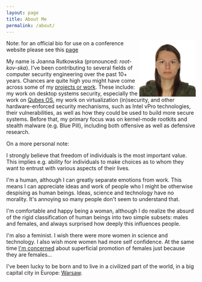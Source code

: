 ```yaml
---
layout: page
title: About Me
permalink: /about/
---
```


<img src="/resources/joanna.jpg" style="float:right;width:150px">

Note: for an official bio for use on a conference website please see this
[page](/speaking/)

My name is Joanna Rutkowska (pronounced: _root-kov-ska_). I've been
contributing to several fields of computer security engineering over the past
10+ years. Chances are quite high you might have come across some of my
[projects or work](/papers/). These include: my work on desktop systems
security, especially the work on [Qubes OS](https://qubes-os.org/), my work on
virtualization (in)security, and other hardware-enforced security mechanisms,
such as Intel vPro technologies, their vulnerabilities, as well as how they
could be used to build more secure systems. Before that, my primary focus was
on kernel-mode rootkits and stealth malware (e.g. Blue Pill), including both
offensive as well as defensive research.

On a more personal note:

I strongly believe that freedom of individuals is the most important value.
This implies e.g. ability for individuals to make choices as to whom they want
to entrust with various aspects of their lives.

I'm a human, although I can greatly separate emotions from work. This means I
can appreciate ideas and work of people who I might be otherwise despising as
human beings. Ideas, science and technology have no morality. It's annoying so
many people don't seem to understand that.

I'm comfortable and happy being a woman, although I do realize the absurd of
the rigid classification of human beings into two simple subsets: males and
females, and always surprised how deeply this influences people.

I'm also a feminist. I wish there were more women in science and technology. I
also wish more women had more self confidence. At the same time [I'm
concerned](https://twitter.com/rootkovska/status/530109601254223872) about
superficial promotion of females just because they are females...

I've been lucky to be born and to live in a civilized part of the world, in a
big capital city in Europe: [Warsaw](https://vimeo.com/86112812). 
